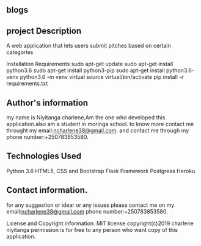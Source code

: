 
## blogs

## project Description
A web application that lets users submit pitches based on certain categories

Installation Requirements
sudo apt-get update
sudo apt-get install python3.6
sudo apt-get install python3-pip
sudo apt-get install python3.6-venv
python3.6 -m venv virtual
source virtual/bin/activate
pip install -r requirements.txt
## Author's information
my name is Niyitanga charlene,Am the one who developed this application.also am a student in moringa school. to know more contact me throught my email:ncharlene38@gmail.com. and contact me through my phone number:+250783853580.

## Technologies Used
Python 3.6
HTML5, CSS and Bootstrap
Flask Framework
Postgress
Heroku
## Contact information.
for any suggestion or idear or any issues please contact me on my email:ncharlene38@gmail.com phone number:+250783853580.

License and Copyright information. MIT license copyright(c)2019 charlene niyitanga permission is for free to any person who want copy of this application.